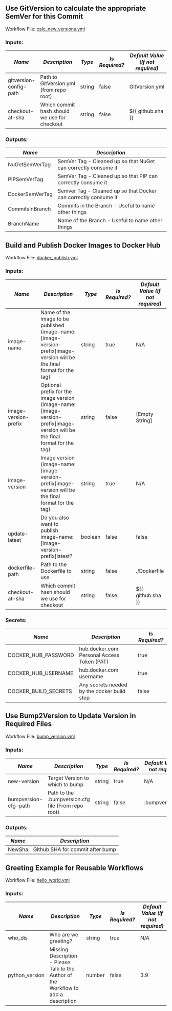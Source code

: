 ## Use GitVersion to calculate the appropriate SemVer for this Commit
Workflow File: [calc_new_versions.yml](.github/workflows/calc_new_versions.yml)
### Inputs: 
|*Name*|*Description*|*Type*|*Is Required?*|*Default Value (If not required)*|
|------|-------------|------|--------------|---------------------------------|
| gitversion-config-path | Path to GitVersion.yml (from repo root) | string | false | GitVersion.yml |
| checkout-at-sha | Which commit hash should we use for checkout | string | false | ${{ github.sha }} |
### Outputs: 
|*Name*|*Description*|
|------|-------------|
| NuGetSemVerTag | SemVer Tag - Cleaned up so that NuGet can correctly consume it |
| PIPSemVerTag | SemVer Tag - Cleaned up so that PIP can correctly consume it |
| DockerSemVerTag | Semver Tag - Cleaned up so that Docker can correctly consume it |
| CommitsInBranch | Commits in the Branch - Useful to name other things |
| BranchName | Name of the Branch - Useful to name other things |
##
## Build and Publish Docker Images to Docker Hub
Workflow File: [docker_publish.yml](.github/workflows/docker_publish.yml)
### Inputs: 
|*Name*|*Description*|*Type*|*Is Required?*|*Default Value (If not required)*|
|------|-------------|------|--------------|---------------------------------|
| image-name | Name of the image to be published (image-name:[image-version-prefix]image-version will be the final format for the tag) | string | true | N/A |
| image-version-prefix | Optional prefix for the image version (image-name:[image-version-prefix]image-version will be the final format for the tag) | string | false | [Empty String] |
| image-version | Image version (image-name:[image-version-prefix]image-version will be the final format for the tag) | string | true | N/A |
| update-latest | Do you also want to publish image-name:[image-version-prefix]latest? | boolean | false | false |
| dockerfile-path | Path to the Dockerfile to use | string | false | ./Dockerfile |
| checkout-at-sha | Which commit hash should we use for checkout | string | false | ${{ github.sha }} |
### Secrets: 
|*Name*|*Description*|*Is Required?*
|------|-------------|-------------|
| DOCKER_HUB_PASSWORD | hub.docker.com Personal Access Token (PAT) |  true |
| DOCKER_HUB_USERNAME | hub.docker.com username |  true |
| DOCKER_BUILD_SECRETS | Any secrets needed by the docker build step |  false |
##
## Use Bump2Version to Update Version in Required Files
Workflow File: [bump_version.yml](.github/workflows/bump_version.yml)
### Inputs: 
|*Name*|*Description*|*Type*|*Is Required?*|*Default Value (If not required)*|
|------|-------------|------|--------------|---------------------------------|
| new-version | Target Version to which to bump | string | true | N/A |
| bumpversion-cfg-path | Path to the .bumpversion.cfg file (From repo root) | string | false | .bumpversion.cfg |
### Outputs: 
|*Name*|*Description*|
|------|-------------|
| NewSha | Github SHA for commit after bump |
##
## Greeting Example for Reusable Workflows
Workflow File: [hello_world.yml](.github/workflows/hello_world.yml)
### Inputs: 
|*Name*|*Description*|*Type*|*Is Required?*|*Default Value (If not required)*|
|------|-------------|------|--------------|---------------------------------|
| who_dis | Who are we greeting? | string | true | N/A |
| python_version | Missing Description - Please Talk to the Author of the Workflow to add a description | number | false | 3.9 |
##
